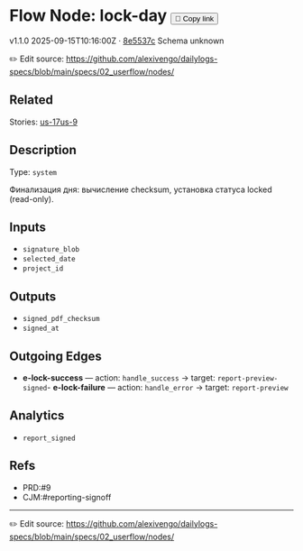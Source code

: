 
# Flow Node: lock-day <button class="copy-link" aria-label="Copy page link" onclick="window.spechubCopyLink && window.spechubCopyLink()">🔗 Copy link</button>

<p class="badges">
  <span class="badge version">v1.1.0</span>
  <span class="badge build">2025-09-15T10:16:00Z · <a href="https://github.com/alexivengo/dailylogs-specs/commits/main" target="_blank" rel="noopener" class="sha">8e5537c</a></span>
  <span class="badge schema unknown">Schema unknown</span>
</p>

✏️ Edit source: https://github.com/alexivengo/dailylogs-specs/blob/main/specs/02_userflow/nodes/

## Related
Stories:
<span class="chip">[us-17](../../stories/us-17.md)</span><span class="chip">[us-9](../../stories/us-9.md)</span>
## Description
Type: `system`

Финализация дня: вычисление checksum, установка статуса locked (read-only).

## Inputs
- `signature_blob`
- `selected_date`
- `project_id`

## Outputs
- `signed_pdf_checksum`
- `signed_at`

## Outgoing Edges
- **e-lock-success** — action: `handle_success` → target: `report-preview-signed`- **e-lock-failure** — action: `handle_error` → target: `report-preview`

## Analytics
- `report_signed`

## Refs
- PRD:#9
- CJM:#reporting-signoff

---
✏️ Edit source: https://github.com/alexivengo/dailylogs-specs/blob/main/specs/02_userflow/nodes/